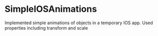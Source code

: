 # SimpleIOSAnimations

Implemented simple animations of objects in a temporary IOS app. Used properties including transform and scale
